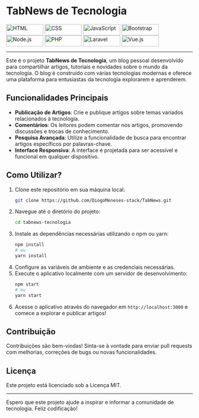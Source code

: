 # TabNews de Tecnologia

<div style="display: inline_block">
  <img align="center" alt="HTML" height="30" width="100" src="https://img.shields.io/badge/HTML5-E34F26?style=for-the-badge&logo=html5&logoColor=white">
  <img align="center" alt="CSS" height="30" width="100" src="https://img.shields.io/badge/CSS3-1572B6?style=for-the-badge&logo=css3&logoColor=white">
  <img align="center" alt="JavaScript" height="30" width="100" src="https://img.shields.io/badge/JavaScript-F7DF1E?style=for-the-badge&logo=JavaScript&logoColor=black">
  <img align="center" alt="Bootstrap" height="30" width="100" src="https://img.shields.io/badge/Bootstrap-563D7C?style=for-the-badge&logo=bootstrap&logoColor=white">
  <img align="center" alt="Node.js" height="30" width="100" src="https://img.shields.io/badge/Node.js-339933?style=for-the-badge&logo=node.js&logoColor=white">
  <img align="center" alt="PHP" height="30" width="100" src="https://img.shields.io/badge/PHP-777BB4?style=for-the-badge&logo=php&logoColor=white">
  <img align="center" alt="Laravel" height="30" width="100" src="https://img.shields.io/badge/Laravel-FF2D20?style=for-the-badge&logo=laravel&logoColor=white">
 <img align="center" alt="Vue.js" height="30" width="100" src="https://img.shields.io/badge/Vue.js-35495E?style=for-the-badge&logo=vue.js&logoColor=4FC08D">
</div>

<hr>

Este é o projeto **TabNews de Tecnologia**, um blog pessoal desenvolvido para compartilhar artigos, tutoriais e novidades sobre o mundo da tecnologia. O blog é construído com várias tecnologias modernas e oferece uma plataforma para entusiastas da tecnologia explorarem e aprenderem.

## Funcionalidades Principais
- **Publicação de Artigos**: Crie e publique artigos sobre temas variados relacionados à tecnologia.
- **Comentários**: Os leitores podem comentar nos artigos, promovendo discussões e trocas de conhecimento.
- **Pesquisa Avançada**: Utilize a funcionalidade de busca para encontrar artigos específicos por palavras-chave.
- **Interface Responsiva**: A interface é projetada para ser acessível e funcional em qualquer dispositivo.

## Como Utilizar?
1. Clone este repositório em sua máquina local:
   ```bash
   git clone https://github.com/DiogoMeneses-stack/TabNews.git
   ```
2. Navegue até o diretório do projeto:
   ```bash
   cd tabnews-tecnologia
   ```
3. Instale as dependências necessárias utilizando o npm ou yarn:
   ```bash
   npm install
   # ou
   yarn install
   ```
4. Configure as variáveis de ambiente e as credenciais necessárias.
5. Execute o aplicativo localmente com um servidor de desenvolvimento:
   ```bash
   npm start
   # ou
   yarn start
   ```
6. Acesse o aplicativo através do navegador em `http://localhost:3000` e comece a explorar e publicar artigos!

## Contribuição
Contribuições são bem-vindas! Sinta-se à vontade para enviar pull requests com melhorias, correções de bugs ou novas funcionalidades.

## Licença
Este projeto está licenciado sob a Licença MIT.

---

Espero que este projeto ajude a inspirar e informar a comunidade de tecnologia. Feliz codificação!
